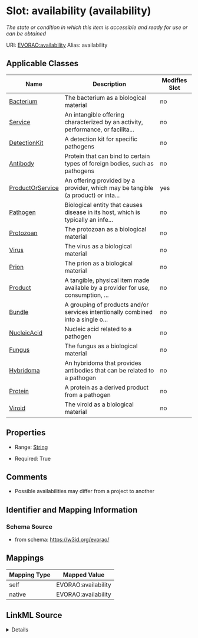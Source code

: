 

# Slot: availability (availability) 


_The state or condition in which this item is accessible and ready for use or can be obtained_





URI: [EVORAO:availability](https://w3id.org/evorao/availability)
Alias: availability

<!-- no inheritance hierarchy -->





## Applicable Classes

| Name | Description | Modifies Slot |
| --- | --- | --- |
| [Bacterium](Bacterium.md) | The bacterium as a biological material |  no  |
| [Service](Service.md) | An intangible offering characterized by an activity, performance, or facilita... |  no  |
| [DetectionKit](DetectionKit.md) | A detection kit for specific pathogens |  no  |
| [Antibody](Antibody.md) | Protein that can bind to certain types of foreign bodies, such as pathogens |  no  |
| [ProductOrService](ProductOrService.md) | An offering provided by a provider, which may be tangible (a product) or inta... |  yes  |
| [Pathogen](Pathogen.md) | Biological entity that causes disease in its host, which is typically an infe... |  no  |
| [Protozoan](Protozoan.md) | The protozoan as a biological material |  no  |
| [Virus](Virus.md) | The virus as a biological material |  no  |
| [Prion](Prion.md) | The prion as a biological material |  no  |
| [Product](Product.md) | A tangible, physical item made available by a provider for use, consumption, ... |  no  |
| [Bundle](Bundle.md) | A grouping of products and/or services intentionally combined into a single o... |  no  |
| [NucleicAcid](NucleicAcid.md) | Nucleic acid related to a pathogen |  no  |
| [Fungus](Fungus.md) | The fungus as a biological material |  no  |
| [Hybridoma](Hybridoma.md) | An hybridoma that provides antibodies that can be related to a pathogen |  no  |
| [Protein](Protein.md) | A protein as a derived product from a pathogen |  no  |
| [Viroid](Viroid.md) | The viroid as a biological material |  no  |







## Properties

* Range: [String](String.md)

* Required: True





## Comments

* Possible availabilities may differ from a project to another

## Identifier and Mapping Information







### Schema Source


* from schema: https://w3id.org/evorao/




## Mappings

| Mapping Type | Mapped Value |
| ---  | ---  |
| self | EVORAO:availability |
| native | EVORAO:availability |




## LinkML Source

<details>
```yaml
name: availability
description: The state or condition in which this item is accessible and ready for
  use or can be obtained
title: availability
comments:
- Possible availabilities may differ from a project to another
from_schema: https://w3id.org/evorao/
rank: 1000
ifabsent: string(on request)
alias: availability
domain_of:
- ProductOrService
range: string
required: true
multivalued: false

```
</details>